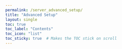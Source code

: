 ```yaml
---
permalink: /server_advanced_setup/
title: "Advanced Setup"
layout: single
toc: true
toc_label: "Contents"
toc_icon: "list"
toc_sticky: true  # Makes the TOC stick on scroll
---
```


